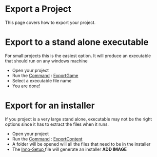 # Export a Project

This page covers how to export your project.

# Export to a stand alone executable
For small projects this is the easiest option. It will produce an executable that should run on any windows machine

- Open your project
- Run the [Command](https://plasmaengine.github.io/PlasmaDocs/Plasma1/Editor/editor/editorcommands.md) : [ExportGame](https://plasmaengine.github.io/PlasmaDocs/Plasma1/C++/code_reference/command_reference.md#exportgame)
- Select a executable file name
- You are done!

# Export for an installer
If you project is a very large stand alone, executable may not be the right options since it has to extract the files when it runs.

- Open your project
- Run the [Command](https://plasmaengine.github.io/PlasmaDocs/Plasma1/Editor/editor/editorcommands.md) : [ExportContent](https://plasmaengine.github.io/PlasmaDocs/Plasma1/C++/code_reference/command_reference.md#exportcontent)
- A folder will be opened will all the files that need to be in the installer
- The [Inno-Setup ](http://www.jrsoftware.org/isdl.php ) file will generate an installer
**ADD IMAGE**

 